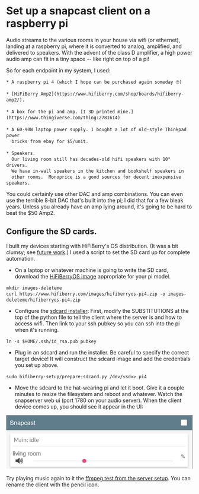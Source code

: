 # Set up a snapcast client on a raspberry pi

Audio streams to the various rooms in your house via wifi
(or ethernet), landing at a raspberry pi, where it is converted
to analog, amplified, and delivered to speakers.
With the advent of the class D amplifier, a high power audio amp
can fit in a tiny space -- like right on top of a pi!

So for each endpoint in my system, I used:

    * A raspberry pi 4 (which I hope can be purchased again someday 🙄)

    * [HiFiBerry Amp2](https://www.hifiberry.com/shop/boards/hifiberry-amp2/).

    * A box for the pi and amp. [I 3D printed mine.](https://www.thingiverse.com/thing:2781614)

    * A 60-90W laptop power supply. I bought a lot of old-style Thinkpad power
      bricks from ebay for $5/unit.

    * Speakers.
      Our living room still has decades-old hifi speakers with 10" drivers.
      We have in-wall speakers in the kitchen and bookshelf speakers in
      other rooms.  Monoprice is a good sources for decent inexpensive speakers.

You could certainly use other DAC and amp combinations.
You can even use the terrible 8-bit DAC that's built into the pi; I did
that for a few bleak years.
Unless you already have an amp lying around, it's going to be hard to
beat the $50 Amp2.

## Configure the SD cards.

I built my devices starting with HiFiBerry's OS distribution.
(It was a bit clumsy; see [future work](./future-work.md).)
I used a script to set the SD card up for complete automation.

* On a laptop or whatever machine is going to write the SD card,
download the
[HiFiBerryOS image](https://www.hifiberry.com/hifiberryos/)
appropriate for your pi model.

```
mkdir images-deleteme
curl https://www.hifiberry.com/images/hifiberryos-pi4.zip -o images-deleteme/hifiberryos-pi4.zip
```

* Configure the [sdcard installer](hifiberry-setup/prepare-sdcard.py):
First, modify the SUBSTITUTIONS at the top of the python file to
tell the client where the server is and how to access wifi.
Then link to your ssh pubkey so you can ssh into the pi when it's
running.
```
ln -s $HOME/.ssh/id_rsa.pub pubkey
```

* Plug in an sdcard and run the installer.
Be careful to specify the correct target device!
It will construct the sdcard image and add the credentials you set up above.
```
sudo hifiberry-setup/prepare-sdcard.py /dev/<sdx> pi4
```

* Move the sdcard to the hat-wearing pi and let it boot. Give it a couple
minutes to resize the filesystem and reboot and whatever.
Watch the snapserver web ui (port 1780 on your audio server). When the
client device comes up, you should see it appear in the UI:

![client in server UI example](assets/snapcast-client.png)

Try playing music again to it the
[ffmpeg test from the server setup](./snapserver.md).
You can rename the client with the pencil icon.
